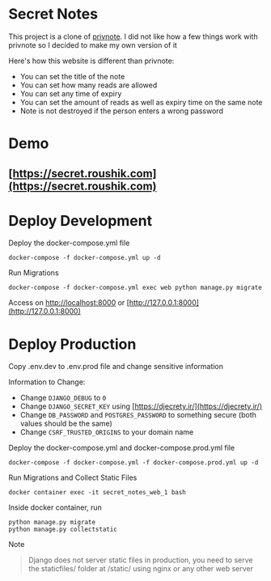# Secret Notes

This project is a clone of  [privnote](https://privnote.com/).
 I did not like how a few things work with privnote so I decided to make my own version of it

 Here's how this website is different than privnote:

-   You can set the title of the note
-   You can set how many reads are allowed
-   You can set any time of expiry
-   You can set the amount of reads as well as expiry time on the same note
-   Note is not destroyed if the person enters a wrong password

# Demo
## [https://secret.roushik.com](https://secret.roushik.com)


# Deploy Development
Deploy the docker-compose.yml file

    docker-compose -f docker-compose.yml up -d
Run Migrations

    docker-compose -f docker-compose.yml exec web python manage.py migrate
Access on [http://localhost:8000](http://localhost:8000) or [http://127.0.0.1:8000](http://127.0.0.1:8000)

# Deploy Production

Copy .env.dev to .env.prod file and change sensitive information

Information to Change:

- Change `DJANGO_DEBUG` to `0`
- Change `DJANGO_SECRET_KEY` using [https://djecrety.ir/](https://djecrety.ir/)
- Change `DB_PASSWORD` and `POSTGRES_PASSWORD` to something secure (both values should be the same)
- Change `CSRF_TRUSTED_ORIGINS` to your domain name

Deploy the docker-compose.yml and docker-compose.prod.yml file

    docker-compose -f docker-compose.yml -f docker-compose.prod.yml up -d

Run Migrations and Collect Static Files

    docker container exec -it secret_notes_web_1 bash

Inside docker container, run

    python manage.py migrate
    python manage.py collectstatic

Note

> Django does not server static files in production, you need to serve the staticfiles/ folder at /static/ using nginx or any other web server

